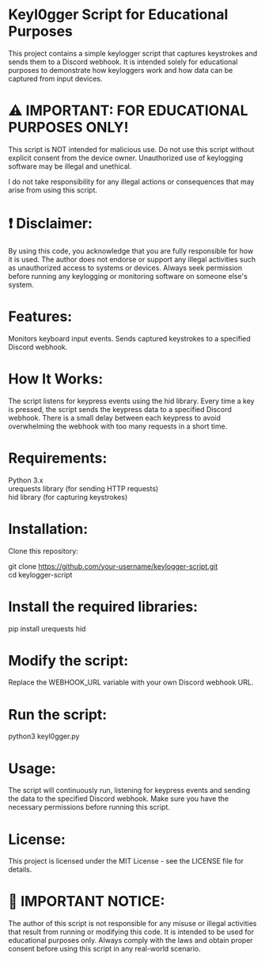 # Keyl0gger Script for Educational Purposes
This project contains a simple keylogger script that captures keystrokes and sends them to a Discord webhook. It is intended solely for educational purposes to demonstrate how keyloggers work and how data can be captured from input devices.

# ⚠️ IMPORTANT: FOR EDUCATIONAL PURPOSES ONLY!
This script is NOT intended for malicious use. Do not use this script without explicit consent from the device owner. Unauthorized use of keylogging software may be illegal and unethical.

I do not take responsibility for any illegal actions or consequences that may arise from using this script.

# ❗ Disclaimer:
By using this code, you acknowledge that you are fully responsible for how it is used.
The author does not endorse or support any illegal activities such as unauthorized access to systems or devices.
Always seek permission before running any keylogging or monitoring software on someone else's system.
# Features:
Monitors keyboard input events.
Sends captured keystrokes to a specified Discord webhook.
# How It Works:
The script listens for keypress events using the hid library.
Every time a key is pressed, the script sends the keypress data to a specified Discord webhook.
There is a small delay between each keypress to avoid overwhelming the webhook with too many requests in a short time.
# Requirements:
Python 3.x <br>
urequests library (for sending HTTP requests)<br>
hid library (for capturing keystrokes)
# Installation:
Clone this repository:

git clone https://github.com/your-username/keylogger-script.git<br>
cd keylogger-script

# Install the required libraries:

pip install urequests hid

# Modify the script:

Replace the WEBHOOK_URL variable with your own Discord webhook URL.

# Run the script:

python3 keyl0gger.py
# Usage:
The script will continuously run, listening for keypress events and sending the data to the specified Discord webhook.
Make sure you have the necessary permissions before running this script.
# License:
This project is licensed under the MIT License - see the LICENSE file for details.

# 🚨 IMPORTANT NOTICE:
The author of this script is not responsible for any misuse or illegal activities that result from running or modifying this code. It is intended to be used for educational purposes only. Always comply with the laws and obtain proper consent before using this script in any real-world scenario.

